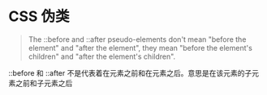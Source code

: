 # CSS 伪类

> The ::before and ::after pseudo-elements don't mean "before the element" and "after the element", they mean "before the element's children" and "after the element's children".

::before 和 ::after 不是代表着在元素之前和在元素之后。意思是在该元素的子元素之前和子元素之后
